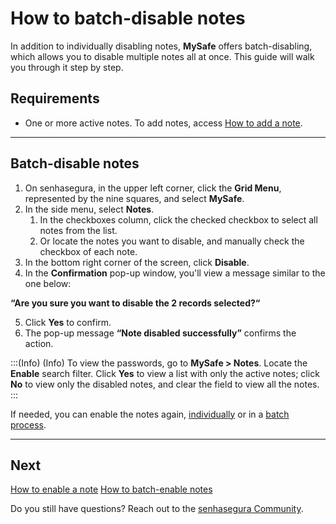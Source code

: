 # How to batch-disable notes

In addition to individually disabling notes, **MySafe** offers batch-disabling, which allows you to disable multiple notes all at once. This guide will walk you through it step by step.

## Requirements

* One or more active notes. To add notes, access [How to add a note](/v3-33/docs/mysafe-notes-add).


* * *

## Batch-disable notes

1. On senhasegura, in the upper left corner, click the **Grid Menu**, represented by the nine squares, and select **MySafe**.
2. In the side menu, select **Notes**.
    1. In the checkboxes column, click the checked checkbox to select all notes from the list.
    2. Or locate the notes you want to disable, and manually check the checkbox of each note.
3. In the bottom right corner of the screen, click **Disable**.
4. In the **Confirmation** pop-up window, you'll view a message similar to the one below:

**“Are you sure you want to disable the 2 records selected?“**

5. Click **Yes** to confirm.
6. The pop-up message **“Note disabled successfully”** confirms the action.

:::(Info) (Info)
To view the passwords, go to **MySafe > Notes**. Locate the **Enable** search filter. Click **Yes** to view a list with only the active notes; click **No** to view only the disabled notes, and clear the field to view all the notes.
:::

 If needed, you can enable the notes again, [individually](/v3-33/docs/mysafe-notes-enable) or in a [batch process](/v3-33/docs/mysafe-notes-batch-enable).
***

## Next

[How to enable a note](/v3-33/docs/mysafe-notes-enable)
[How to batch-enable notes](/v3-33/docs/mysafe-notes-batch-enable)

Do you still have questions? Reach out to the [senhasegura Community](https://community.senhasegura.io/).
